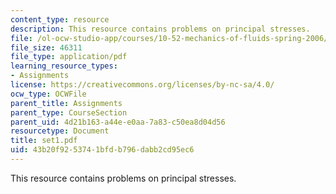 ```yaml
---
content_type: resource
description: This resource contains problems on principal stresses.
file: /ol-ocw-studio-app/courses/10-52-mechanics-of-fluids-spring-2006/43b20f9253741bfdb796dabb2cd95ec6_set1.pdf
file_size: 46311
file_type: application/pdf
learning_resource_types:
- Assignments
license: https://creativecommons.org/licenses/by-nc-sa/4.0/
ocw_type: OCWFile
parent_title: Assignments
parent_type: CourseSection
parent_uid: 4d21b163-a44e-e0aa-7a83-c50ea8d04d56
resourcetype: Document
title: set1.pdf
uid: 43b20f92-5374-1bfd-b796-dabb2cd95ec6
---
```

This resource contains problems on principal stresses.